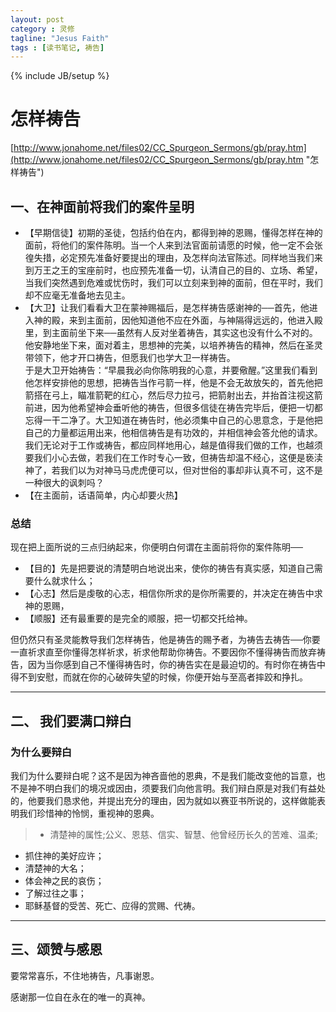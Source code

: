 ```yaml
---
layout: post
category : 灵修
tagline: "Jesus Faith"
tags : [读书笔记, 祷告]
---
```

{% include JB/setup %}

# 怎样祷告 #

[http://www.jonahome.net/files02/CC_Spurgeon_Sermons/gb/pray.htm](http://www.jonahome.net/files02/CC_Spurgeon_Sermons/gb/pray.htm "怎样祷告")

## 一、在神面前将我们的案件呈明 ##

- 【早期信徒】初期的圣徒，包括约伯在内，都得到神的恩赐，懂得怎样在神的面前，将他们的案件陈明。当一个人来到法官面前请愿的时候，他一定不会张徨失措，必定预先准备好要提出的理由，及怎样向法官陈述。同样地当我们来到万王之王的宝座前时，也应预先准备一切，认清自己的目的、立场、希望，当我们突然遇到危难或忧伤时，我们可以立刻来到神的面前，但在平时，我们却不应毫无准备地去见主。  
- 【大卫】让我们看看大卫在蒙神赐福后，是怎样祷告感谢神的──首先，他进入神的殿，来到主面前，因他知道他不应在外面，与神隔得远远的，他进入殿里，到主面前坐下来──虽然有人反对坐着祷告，其实这也没有什么不对的。他安静地坐下来，面对着主，思想神的完美，以培养祷告的精神，然后在圣灵带领下，他才开口祷告，但愿我们也学大卫一样祷告。             
于是大卫开始祷告：“早晨我必向你陈明我的心意，并要儆醒。”这里我们看到他怎样安排他的思想，把祷告当作弓箭一样，他是不会无故放矢的，首先他把箭搭在弓上，瞄准箭靶的红心，然后尽力拉弓，把箭射出去，并抬首注视这箭前进，因为他希望神会垂听他的祷告，但很多信徒在祷告完毕后，便把一切都忘得一干二净了。大卫知道在祷告时，他必须集中自己的心思意念，于是他把自己的力量都运用出来，他相信祷告是有功效的，并相信神会答允他的请求。我们无论对于工作或祷告，都应同样地用心，越是值得我们做的工作，也越须要我们小心去做，若我们在工作时专心一致，但祷告却温不经心，这便是亵渎神了，若我们以为对神马马虎虎便可以，但对世俗的事却非认真不可，这不是一种很大的讽刺吗？  
- 【在主面前，话语简单，内心却要火热】

### 总结 ###

现在把上面所说的三点归纳起来，你便明白何谓在主面前将你的案件陈明──

- 【目的】先是把要说的清楚明白地说出来，使你的祷告有真实感，知道自己需要什么就求什么；  
- 【心志】然后是虔敬的心志，相信你所求的是你所需要的，并决定在祷告中求神的恩赐，  
- 【顺服】还有最重要的是完全的顺服，把一切都交托给神。   
 
但仍然只有圣灵能教导我们怎样祷告，他是祷告的赐予者，为祷告去祷告──你要一直祈求直至你懂得怎样祈求，祈求他帮助你祷告。不要因你不懂得祷告而放弃祷告，因为当你感到自己不懂得祷告时，你的祷告实在是最迫切的。有时你在祷告中得不到安慰，而就在你的心破碎失望的时候，你便开始与至高者摔跤和挣扎。

----------

## 二、 我们要满口辩白 ##

### 为什么要辩白 ###

我们为什么要辩白呢？这不是因为神吝啬他的恩典，不是我们能改变他的旨意，也不是神不明白我们的境况或因由，须要我们向他言明。我们辩白原是对我们有益处的，他要我们恳求他，并提出充分的理由，因为就如以赛亚书所说的，这样做能表明我们珍惜神的怜悯，重视神的恩典。

> - 清楚神的属性;公义、恩慈、信实、智慧、他曾经历长久的苦难、温柔;  
- 抓住神的美好应许；
- 清楚神的大名；  
- 体会神之民的哀伤；  
- 了解过往之事；  
- 耶稣基督的受苦、死亡、应得的赏赐、代祷。

----------

## 三、颂赞与感恩 ##

要常常喜乐，不住地祷告，凡事谢恩。

感谢那一位自在永在的唯一的真神。

